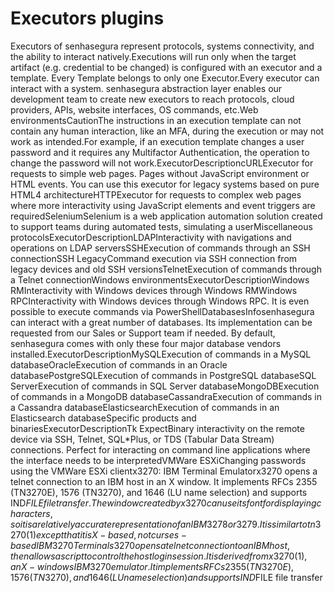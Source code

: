 # Executors plugins 

Executors of senhasegura represent protocols, systems connectivity, and the ability to interact natively.Executions will run only when the target artifact (e.g. credential to be changed) is configured with an executor and a template. Every Template belongs to only one Executor.Every executor can interact with a system. senhasegura abstraction layer enables our development team to create new executors to reach protocols, cloud providers, APIs, website interfaces, OS commands, etc.Web environmentsCautionThe instructions in an execution template can not contain any human interaction, like an MFA, during the execution or may not work as intended.For example, if an execution template changes a user password and it requires any Multifactor Authentication, the operation to change the password will not work.ExecutorDescriptioncURLExecutor for requests to simple web pages. Pages without JavaScript environment or HTML events. You can use this executor for legacy systems based on pure HTML4 architectureHTTPExecutor for requests to complex web pages where more interactivity using JavaScript elements and event triggers are requiredSeleniumSelenium is a web application automation solution created to support teams during automated tests, simulating a userMiscellaneous protocolsExecutorDescriptionLDAPInteractivity with navigations and operations on LDAP serversSSHExecution of commands through an SSH connectionSSH LegacyCommand execution via SSH connection from legacy devices and old SSH versionsTelnetExecution of commands through a Telnet connectionWindows environmentsExecutorDescriptionWindows RMInteractivity with Windows devices through Windows RMWindows RPCInteractivity with Windows devices through Windows RPC. It is even possible to execute commands via PowerShellDatabasesInfosenhasegura can interact with a great number of databases. Its implementation can be requested from our Sales or Support team if needed. By default, senhasegura comes with only these four major database vendors installed.ExecutorDescriptionMySQLExecution of commands in a MySQL databaseOracleExecution of commands in an Oracle databasePostgreSQLExecution of commands in PostgreSQL databaseSQL ServerExecution of commands in SQL Server databaseMongoDBExecution of commands in a MongoDB databaseCassandraExecution of commands in a Cassandra databaseElasticsearchExecution of commands in an Elasticsearch databaseSpecific products and binariesExecutorDescriptionTk ExpectBinary interactivity on the remote device via SSH, Telnet, SQL*Plus, or TDS (Tabular Data Stream) connections. Perfect for interacting on command line applications where the interface needs to be interpretedVMWare ESXiChanging passwords using the VMWare ESXi clientx3270: IBM Terminal Emulatorx3270 opens a telnet connection to an IBM host in an X window. It implements RFCs 2355 (TN3270E), 1576 (TN3270), and 1646 (LU name selection) and supports IND$FILE file transfer. The window created by x3270 can use its font for displaying characters, so it is a relatively accurate representation of an IBM 3278 or 3279. It is similar to tn3270(1) except that it is X-based, not curses-basedIBM 3270 Terminals3270 opens a telnet connection to an IBM host, then allows a script to control the host login session. It is derived from x3270(1), an X-windows IBM 3270 emulator. It implements RFCs 2355 (TN3270E), 1576 (TN3270), and 1646 (LU name selection) and supports IND$FILE file transfer